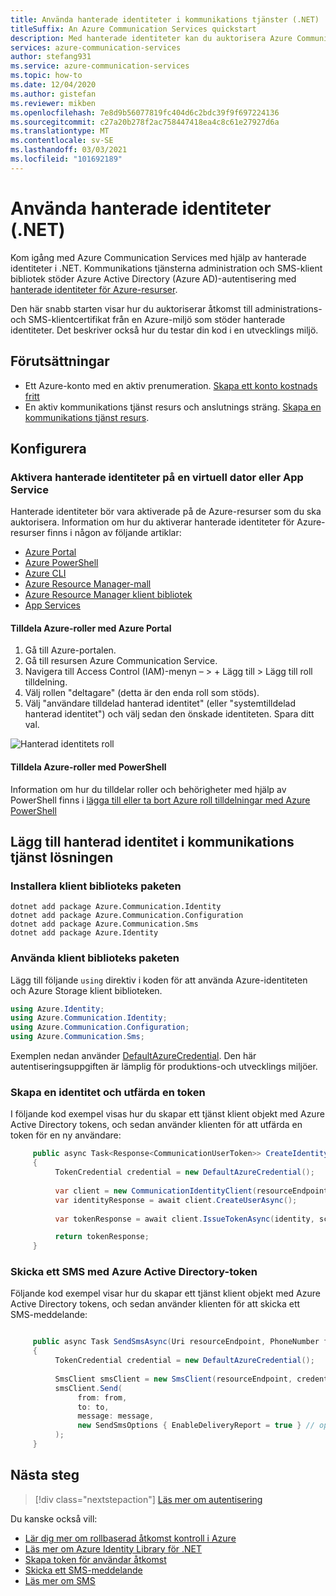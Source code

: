 ```yaml
---
title: Använda hanterade identiteter i kommunikations tjänster (.NET)
titleSuffix: An Azure Communication Services quickstart
description: Med hanterade identiteter kan du auktorisera Azure Communication Services-åtkomst från program som körs i virtuella Azure-datorer, Function-appar och andra resurser.
services: azure-communication-services
author: stefang931
ms.service: azure-communication-services
ms.topic: how-to
ms.date: 12/04/2020
ms.author: gistefan
ms.reviewer: mikben
ms.openlocfilehash: 7e8d9b56077819fc404d6c2bdc39f9f697224136
ms.sourcegitcommit: c27a20b278f2ac758447418ea4c8c61e27927d6a
ms.translationtype: MT
ms.contentlocale: sv-SE
ms.lasthandoff: 03/03/2021
ms.locfileid: "101692189"
---
```

# <a name="use-managed-identities-net"></a>Använda hanterade identiteter (.NET)

Kom igång med Azure Communication Services med hjälp av hanterade identiteter i .NET. Kommunikations tjänsterna administration och SMS-klient bibliotek stöder Azure Active Directory (Azure AD)-autentisering med [hanterade identiteter för Azure-resurser](../../active-directory/managed-identities-azure-resources/overview.md).

Den här snabb starten visar hur du auktoriserar åtkomst till administrations-och SMS-klientcertifikat från en Azure-miljö som stöder hanterade identiteter. Det beskriver också hur du testar din kod i en utvecklings miljö.

## <a name="prerequisites"></a>Förutsättningar

 - Ett Azure-konto med en aktiv prenumeration. [Skapa ett konto kostnads fritt](https://azure.microsoft.com/free)
 - En aktiv kommunikations tjänst resurs och anslutnings sträng. [Skapa en kommunikations tjänst resurs](./create-communication-resource.md?pivots=platform-azp&tabs=windows).

## <a name="setting-up"></a>Konfigurera

### <a name="enable-managed-identities-on-a-virtual-machine-or-app-service"></a>Aktivera hanterade identiteter på en virtuell dator eller App Service

Hanterade identiteter bör vara aktiverade på de Azure-resurser som du ska auktorisera. Information om hur du aktiverar hanterade identiteter för Azure-resurser finns i någon av följande artiklar:

- [Azure Portal](../../active-directory/managed-identities-azure-resources/qs-configure-portal-windows-vm.md)
- [Azure PowerShell](../../active-directory/managed-identities-azure-resources/qs-configure-powershell-windows-vm.md)
- [Azure CLI](../../active-directory/managed-identities-azure-resources/qs-configure-cli-windows-vm.md)
- [Azure Resource Manager-mall](../../active-directory/managed-identities-azure-resources/qs-configure-template-windows-vm.md)
- [Azure Resource Manager klient bibliotek](../../active-directory/managed-identities-azure-resources/qs-configure-sdk-windows-vm.md)
- [App Services](../../app-service/overview-managed-identity.md)

#### <a name="assign-azure-roles-with-the-azure-portal"></a>Tilldela Azure-roller med Azure Portal

1. Gå till Azure-portalen.
1. Gå till resursen Azure Communication Service.
1. Navigera till Access Control (IAM)-menyn – > + Lägg till > Lägg till roll tilldelning.
1. Välj rollen "deltagare" (detta är den enda roll som stöds).
1. Välj "användare tilldelad hanterad identitet" (eller "systemtilldelad hanterad identitet") och välj sedan den önskade identiteten. Spara ditt val.

![Hanterad identitets roll](media/managed-identity-assign-role.png)

#### <a name="assign-azure-roles-with-powershell"></a>Tilldela Azure-roller med PowerShell

Information om hur du tilldelar roller och behörigheter med hjälp av PowerShell finns i [lägga till eller ta bort Azure roll tilldelningar med Azure PowerShell](../../../articles/role-based-access-control/role-assignments-powershell.md)

## <a name="add-managed-identity-to-your-communication-services-solution"></a>Lägg till hanterad identitet i kommunikations tjänst lösningen

### <a name="install-the-client-library-packages"></a>Installera klient biblioteks paketen

```console
dotnet add package Azure.Communication.Identity
dotnet add package Azure.Communication.Configuration
dotnet add package Azure.Communication.Sms
dotnet add package Azure.Identity
```

### <a name="use-the-client-library-packages"></a>Använda klient biblioteks paketen

Lägg till följande `using` direktiv i koden för att använda Azure-identiteten och Azure Storage klient biblioteken.

```csharp
using Azure.Identity;
using Azure.Communication.Identity;
using Azure.Communication.Configuration;
using Azure.Communication.Sms;
```

Exemplen nedan använder [DefaultAzureCredential](/dotnet/api/azure.identity.defaultazurecredential). Den här autentiseringsuppgiften är lämplig för produktions-och utvecklings miljöer.

### <a name="create-an-identity-and-issue-a-token"></a>Skapa en identitet och utfärda en token

I följande kod exempel visas hur du skapar ett tjänst klient objekt med Azure Active Directory tokens, och sedan använder klienten för att utfärda en token för en ny användare:

```csharp
     public async Task<Response<CommunicationUserToken>> CreateIdentityAndIssueTokenAsync(Uri resourceEdnpoint) 
     {
          TokenCredential credential = new DefaultAzureCredential();
     
          var client = new CommunicationIdentityClient(resourceEndpoint, credential);
          var identityResponse = await client.CreateUserAsync();
     
          var tokenResponse = await client.IssueTokenAsync(identity, scopes: new [] { CommunicationTokenScope.VoIP });

          return tokenResponse;
     }
```

### <a name="send-an-sms-with-azure-active-directory-tokens"></a>Skicka ett SMS med Azure Active Directory-token

Följande kod exempel visar hur du skapar ett tjänst klient objekt med Azure Active Directory tokens, och sedan använder klienten för att skicka ett SMS-meddelande:

```csharp

     public async Task SendSmsAsync(Uri resourceEndpoint, PhoneNumber from, PhoneNumber to, string message)
     {
          TokenCredential credential = new DefaultAzureCredential();
     
          SmsClient smsClient = new SmsClient(resourceEndpoint, credential);
          smsClient.Send(
               from: from,
               to: to,
               message: message,
               new SendSmsOptions { EnableDeliveryReport = true } // optional
          );
     }
```

## <a name="next-steps"></a>Nästa steg

> [!div class="nextstepaction"]
> [Läs mer om autentisering](../concepts/authentication.md)

Du kanske också vill:

- [Lär dig mer om rollbaserad åtkomst kontroll i Azure](../../../articles/role-based-access-control/index.yml)
- [Läs mer om Azure Identity Library för .NET](/dotnet/api/overview/azure/identity-readme)
- [Skapa token för användar åtkomst](../quickstarts/access-tokens.md)
- [Skicka ett SMS-meddelande](../quickstarts/telephony-sms/send.md)
- [Läs mer om SMS](../concepts/telephony-sms/concepts.md)
